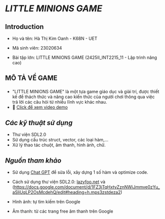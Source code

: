 # ***LITTLE MINIONS GAME***
## **Introduction**
+ Họ và tên: Hà Thị Kim Oanh - K68N - UET

+ Mã sinh viên: 23020634

+ Bài tập lớn: LITTLE MINIONS GAME (2425II_INT2215_11 - Lập trình nâng cao) 
## **MÔ TẢ VỀ GAME** 

### 
- "LITTLE MINIONS GAME" là một tựa game giáo dục và giải trí, được thiết kế để thách thức và nâng cao kiến thức của người chơi thông qua việc trả lời các câu hỏi từ nhiều lĩnh vực khác nhau.
- 🔗 [Click để xem video demo](https://drive.google.com/file/d/1Xl5xNwOBZsUJ7ax8p7JclkX8fbxcwNYR/view?usp=sharing)

## *Các kỹ thuật sử dụng*  
- Thư viện SDL2.0
- Sử dụng cấu trúc struct, vector, các loại hàm,...
- Xử lý thao tác chuột, âm thanh, hình ảnh, chữ.
## *Nguồn tham khảo* 

- Sử dụng [Chat GPT](https://chatgpt.com/?oai-dm=1) để sửa lỗi, xây dựng 1 số hàm và optimize code.

- Cách sử dụng thư viện SDL2.0: [lazyfoo.net](https://lazyfoo.net/tutorials/SDL/index.php) và (https://docs.google.com/document/d/1FZ3jTqHxtyZznNWiJmmve0zYu_aSliUqLP2OsMcdehQ/edit#heading=h.mps3zstdeza2)
  
- Hình ảnh: tự tìm kiếm trên Google

- Âm thanh: từ các trang free âm thanh trên Google
